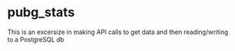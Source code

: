# pubg_stats
This is an excersize in making API calls to get data and then reading/writing to a PostgreSQL db
